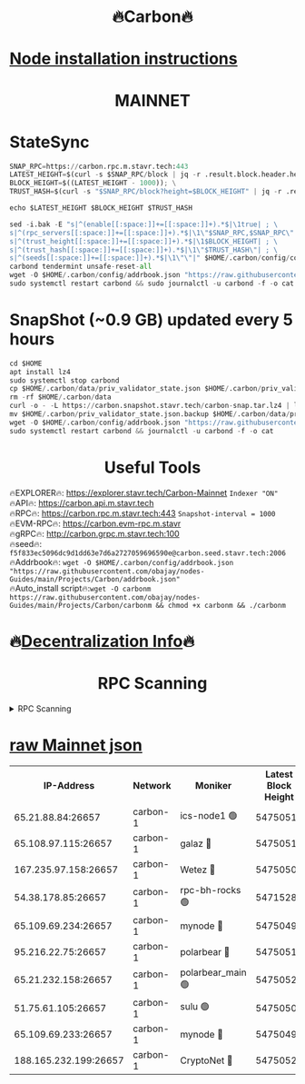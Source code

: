 <h1 align="center"> 🔥Carbon🔥</h1>

[Node installation instructions](https://github.com/obajay/nodes-Guides/tree/main/Projects/Carbon)
=
<h1 align="center"> MAINNET</h1>

# StateSync
```python
SNAP_RPC=https://carbon.rpc.m.stavr.tech:443
LATEST_HEIGHT=$(curl -s $SNAP_RPC/block | jq -r .result.block.header.height); \
BLOCK_HEIGHT=$((LATEST_HEIGHT - 1000)); \
TRUST_HASH=$(curl -s "$SNAP_RPC/block?height=$BLOCK_HEIGHT" | jq -r .result.block_id.hash)

echo $LATEST_HEIGHT $BLOCK_HEIGHT $TRUST_HASH

sed -i.bak -E "s|^(enable[[:space:]]+=[[:space:]]+).*$|\1true| ; \
s|^(rpc_servers[[:space:]]+=[[:space:]]+).*$|\1\"$SNAP_RPC,$SNAP_RPC\"| ; \
s|^(trust_height[[:space:]]+=[[:space:]]+).*$|\1$BLOCK_HEIGHT| ; \
s|^(trust_hash[[:space:]]+=[[:space:]]+).*$|\1\"$TRUST_HASH\"| ; \
s|^(seeds[[:space:]]+=[[:space:]]+).*$|\1\"\"|" $HOME/.carbon/config/config.toml
carbond tendermint unsafe-reset-all
wget -O $HOME/.carbon/config/addrbook.json "https://raw.githubusercontent.com/obajay/nodes-Guides/main/Projects/Carbon/addrbook.json"
sudo systemctl restart carbond && sudo journalctl -u carbond -f -o cat
```
# SnapShot (~0.9 GB) updated every 5 hours
```python
cd $HOME
apt install lz4
sudo systemctl stop carbond
cp $HOME/.carbon/data/priv_validator_state.json $HOME/.carbon/priv_validator_state.json.backup
rm -rf $HOME/.carbon/data
curl -o - -L https://carbon.snapshot.stavr.tech/carbon-snap.tar.lz4 | lz4 -c -d - | tar -x -C $HOME/.carbon --strip-components 2
mv $HOME/.carbon/priv_validator_state.json.backup $HOME/.carbon/data/priv_validator_state.json
wget -O $HOME/.carbon/config/addrbook.json "https://raw.githubusercontent.com/obajay/nodes-Guides/main/Projects/Carbon/addrbook.json"
sudo systemctl restart carbond && journalctl -u carbond -f -o cat
```

 <h1 align="center"> Useful Tools</h1>

🔥EXPLORER🔥:     https://explorer.stavr.tech/Carbon-Mainnet        `Indexer "ON"` \
🔥API🔥:          https://carbon.api.m.stavr.tech \
🔥RPC🔥:          https://carbon.rpc.m.stavr.tech:443              `Snapshot-interval = 1000` \
🔥EVM-RPC🔥:      https://carbon.evm-rpc.m.stavr \
🔥gRPC🔥:         http://carbon.grpc.m.stavr.tech:100 \
🔥seed🔥:      `f5f833ec5096dc9d1dd63e7d6a2727059696590e@carbon.seed.stavr.tech:2006` \
🔥Addrbook🔥:  `wget -O $HOME/.carbon/config/addrbook.json "https://raw.githubusercontent.com/obajay/nodes-Guides/main/Projects/Carbon/addrbook.json"` \
🔥Auto_install script🔥:`wget -O carbonm https://raw.githubusercontent.com/obajay/nodes-Guides/main/Projects/Carbon/carbonm && chmod +x carbonm && ./carbonm`

🔥[Decentralization Info](https://github.com/obajay/StateSync-snapshots/tree/main/Projects/Carbon/Decentralization)🔥
=
<h1 align="center"> RPC Scanning</h1>

<details>
<summary>RPC Scanning</summary>

<h2 align="center"> We scan nodes in real time every 4 hours. And we provide the final result of RPC endpoints.
We cannot influence the operation of these nodes in any way. </h2>


```python
If Voting Power is higher than 0 --> then the Node is a validator of the network and may be subject to attack and be a potential threat to the chain.
```
```python
We marked such validators with a red symbol
```

</details>

[raw Mainnet json](https://rpc-check.carbonm.stavr.tech/carbonm/rpc-carbonm-result.json)
=


<table><tr><th>IP-Address</th><th>Network</th><th>Moniker</th><th>Latest Block Height</th><th>Earliest Block Height</th><th>Catching Up</th><th>Tx Index</th><th>Voting Power</th><th>Scan Time</th></tr><tr><td>65.21.88.84:26657</td><td>carbon-1</td><td>ics-node1 🟢</td><td>54750512</td><td>21164241</td><td>False</td><td>off</td><td>0</td><td>2024-03-11T14:54:59.213570183UTC</td></tr><tr><td>65.108.97.115:26657</td><td>carbon-1</td><td>galaz 🔴</td><td>54750517</td><td>47374001</td><td>False</td><td>on</td><td>10570822369</td><td>2024-03-11T14:55:07.671492374UTC</td></tr><tr><td>167.235.97.158:26657</td><td>carbon-1</td><td>Wetez 🔴</td><td>54750505</td><td>48067570</td><td>False</td><td>on</td><td>1366489232</td><td>2024-03-11T14:54:41.442341838UTC</td></tr><tr><td>54.38.178.85:26657</td><td>carbon-1</td><td>rpc-bh-rocks 🟢</td><td>54715283</td><td>53130001</td><td>False</td><td>on</td><td>0</td><td>2024-03-11T14:55:20.690456001UTC</td></tr><tr><td>65.109.69.234:26657</td><td>carbon-1</td><td>mynode 🔴</td><td>54750496</td><td>53160001</td><td>False</td><td>off</td><td>12169646651</td><td>2024-03-11T14:54:23.985307422UTC</td></tr><tr><td>95.216.22.75:26657</td><td>carbon-1</td><td>polarbear 🔴</td><td>54750510</td><td>54283001</td><td>False</td><td>on</td><td>10442860520</td><td>2024-03-11T14:54:54.827137696UTC</td></tr><tr><td>65.21.232.158:26657</td><td>carbon-1</td><td>polarbear_main 🟢</td><td>54750521</td><td>54286001</td><td>False</td><td>off</td><td>0</td><td>2024-03-11T14:55:14.337644672UTC</td></tr><tr><td>51.75.61.105:26657</td><td>carbon-1</td><td>sulu 🟢</td><td>54750507</td><td>54542001</td><td>False</td><td>off</td><td>0</td><td>2024-03-11T14:54:50.441089336UTC</td></tr><tr><td>65.109.69.233:26657</td><td>carbon-1</td><td>mynode 🔴</td><td>54750495</td><td>54660001</td><td>False</td><td>off</td><td>8118800124</td><td>2024-03-11T14:54:23.698239975UTC</td></tr><tr><td>188.165.232.199:26657</td><td>carbon-1</td><td>CryptoNet 🔴</td><td>54750521</td><td>54710001</td><td>False</td><td>off</td><td>3517684075</td><td>2024-03-11T14:55:14.043812189UTC</td></tr></table>
